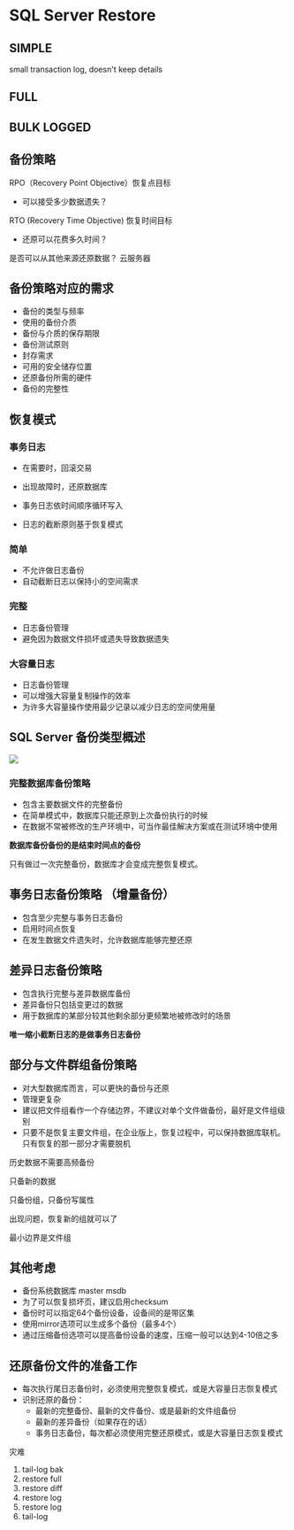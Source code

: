 # SQL Server Restore

## SIMPLE

small transaction log, doesn't keep details

## FULL

## BULK LOGGED





## 备份策略

RPO（Recovery Point Objective）恢复点目标

- 可以接受多少数据遗失？

RTO (Recovery Time Objective) 恢复时间目标

- 还原可以花费多久时间？

是否可以从其他来源还原数据？ 云服务器



## 备份策略对应的需求

- 备份的类型与频率
- 使用的备份介质
- 备份与介质的保存期限
- 备份测试原则
- 封存需求
- 可用的安全储存位置
- 还原备份所需的硬件
- 备份的完整性



## 恢复模式

### 事务日志

- 在需要时，回滚交易
- 出现故障时，还原数据库



- 事务日志依时间顺序循环写入
- 日志的截断原则基于恢复模式



### 简单

- 不允许做日志备份
- 自动截断日志以保持小的空间需求

### 完整

- 日志备份管理
- 避免因为数据文件损坏或遗失导致数据遗失

### 大容量日志

- 日志备份管理
- 可以增强大容量复制操作的效率
- 为许多大容量操作使用最少记录以减少日志的空间使用量



## SQL Server 备份类型概述

![](D:\Study\SQL-Server-DBA\imgs\备份类型.png)

### 完整数据库备份策略

- 包含主要数据文件的完整备份
- 在简单模式中，数据库只能还原到上次备份执行的时候
- 在数据不常被修改的生产环境中，可当作最佳解决方案或在测试环境中使用



**数据库备份备份的是结束时间点的备份**

只有做过一次完整备份，数据库才会变成完整恢复模式。



## 事务日志备份策略 （增量备份）

- 包含至少完整与事务日志备份
- 启用时间点恢复
- 在发生数据文件遗失时，允许数据库能够完整还原



## 差异日志备份策略

- 包含执行完整与差异数据库备份
- 差异备份只包括变更过的数据
- 用于数据库的某部分较其他剩余部分更频繁地被修改时的场景



**唯一缩小截断日志的是做事务日志备份**



## 部分与文件群组备份策略

- 对大型数据库而言，可以更快的备份与还原
- 管理更复杂
- 建议把文件组看作一个存储边界，不建议对单个文件做备份，最好是文件组级别
- 只要不是恢复主要文件组，在企业版上，恢复过程中，可以保持数据库联机。只有恢复的那一部分才需要脱机



历史数据不需要高频备份

只备新的数据

只备份组，只备份写属性

出现问题，恢复新的组就可以了

最小边界是文件组



## 其他考虑

- 备份系统数据库 master msdb
- 为了可以恢复损坏页，建议启用checksum
- 备份时可以指定64个备份设备，设备间的是带区集
- 使用mirror选项可以生成多个备份（最多4个）
- 通过压缩备份选项可以提高备份设备的速度，压缩一般可以达到4-10倍之多



## 还原备份文件的准备工作

- 每次执行尾日志备份时，必须使用完整恢复模式，或是大容量日志恢复模式
- 识别还原的备份：
  - 最新的完整备份、最新的文件备份、或是最新的文件组备份
  - 最新的差异备份（如果存在的话）
  - 事务日志备份，每次都必须使用完整还原模式，或是大容量日志恢复模式



灾难

1. tail-log bak
2. restore full
3. restore diff
4. restore log
5. restore log
6. tail-log 